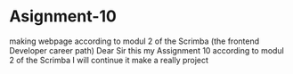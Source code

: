 # Asignment-10
making webpage according to modul 2 of the Scrimba (the frontend  Developer career path)
Dear Sir this my Assignment 10 according to 
modul 2 of the Scrimba 
I will continue it make a really project
